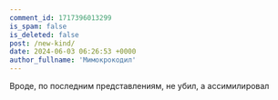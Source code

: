 ```yaml
---
comment_id: 1717396013299
is_spam: false
is_deleted: false
post: /new-kind/
date: 2024-06-03 06:26:53 +0000
author_fullname: 'Мимокрокодил'
---
```


Вроде, по последним представлениям, не убил, а ассимилировал
